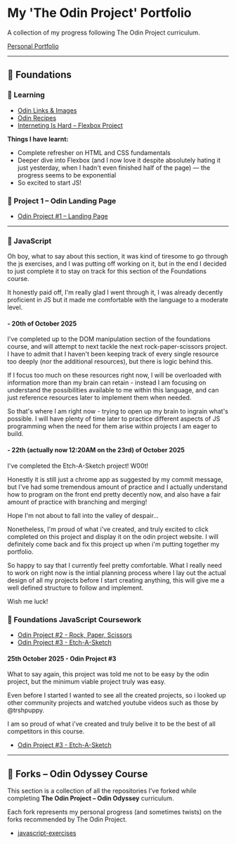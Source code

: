 <link rel="stylesheet" href="./styles.css">

# My 'The Odin Project' Portfolio

A collection of my progress following The Odin Project curriculum.

[Personal Portfolio](https://ackkracck.github.io/Portfolio/)

---

## 🧱 Foundations

### 📖 Learning
- [Odin Links & Images](./Foundations/exercises/HTML-CSS/odin-links-and-images)
- [Odin Recipes](./Foundations/exercises/HTML-CSS/odin-recipes)
- [Interneting Is Hard – Flexbox Project](./Foundations/exercises/HTML-CSS/other-projects/interneting-is-hard/flexbox/flexbox.html)

**Things I have learnt:**
- Complete refresher on HTML and CSS fundamentals  
- Deeper dive into Flexbox (and I now love it despite absolutely hating it just yesterday, when I hadn't even finished half of the page) — the progress seems to be exponential  
- So excited to start JS!

### 🧩 Project 1 – Odin Landing Page
- [Odin Project #1 – Landing Page](./Foundations/exercises/HTML-CSS/odin-landing-page)

---

### 🙌 JavaScript 
Oh boy, what to say about this section, it was kind of tiresome to go through the js exercises, and I was putting off working on it, but in the end I decided to just complete it to stay on track for this section of the Foundations course.

It honestly paid off, I'm really glad I went through it, I was already decently proficient in JS but it made me comfortable with the language to a moderate level.

#### - 20th of October 2025 
I've completed up to the DOM manipulation section of the foundations course, and will attempt to next tackle the next rock-paper-scissors project. I have to admit that I haven't been keeping track of every single resource too deeply (nor the additional resources), but there is logic behind this.

If I focus too much on these resources right now, I will be overloaded with information more than my brain can retain - instead I am focusing on understand the possibilities available to me within this language, and can just reference resources later to implement them when needed.

So that's where I am right now - trying to open up my brain to ingrain what's possible. I will have plenty of time later to practice different aspects of JS programming when the need for them arise within projects I am eager to build.

#### - 22th (actually now 12:20AM on the 23rd) of October 2025
I've completed the Etch-A-Sketch project! W00t!

Honestly it is still just a chrome app as suggested by my commit message, but I've had some tremendous amount of practice and I actually understand how to program on the front end pretty decently now, and also have a fair amount of practice with branching and merging!

Hope I'm not about to fall into the valley of despair...

Nonetheless, I'm proud of what i've created, and truly excited to click completed on this project and display it on the odin project website. I will definitely come back and fix this project up when i'm putting together my portfolio.

So happy to say that I currently feel pretty comfortable. What I really need to work on right now is the intial planning process where I lay out the actual design of all my projects before I start creating anything, this will give me a well defined structure to follow and implement.

Wish me luck!

### 📖 Foundations JavaScript Coursework
- [Odin Project #2 - Rock, Paper, Scissors](./Foundations/Odin-Projects/rock-paper-scissors/)
- [Odin Project #3 - Etch-A-Sketch](./Foundations/Odin-Projects/etch-a-sketch/)

#### 25th October 2025 - Odin Project #3
What to say again, this project was told me not to be easy by the odin project, but the minimum viable project truly was easy.

Even before I started I wanted to see all the created projects, so i looked up other community projects and watched youtube videos such as those by @trshpuppy.

I am so proud of what i've created and truly belive it to be the best of all competitors in this course.

- [Odin Project #3 - Etch-A-Sketch](./Foundations/Odin-Projects/etch-a-sketch/)

---

## 🍴 Forks – Odin Odyssey Course

This section is a collection of all the repositories I’ve forked while completing **The Odin Project – Odin Odyssey** curriculum.

Each fork represents my personal progress (and sometimes twists) on the forks recommended by The Odin Project.

- [javascript-exercises](https://www.github.com/ackkracck/javascript-exercises)